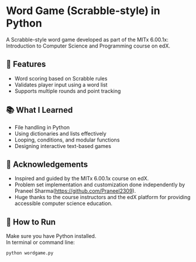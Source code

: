 # Word Game (Scrabble-style) in Python

A Scrabble-style word game developed as part of the MITx 6.00.1x: Introduction to Computer Science and Programming course on edX.

## 📌 Features
- Word scoring based on Scrabble rules
- Validates player input using a word list
- Supports multiple rounds and point tracking

## 📚 What I Learned
- File handling in Python
- Using dictionaries and lists effectively
- Looping, conditions, and modular functions
- Designing interactive text-based games

## 🙌 Acknowledgements

- Inspired and guided by the MITx 6.00.1x course on edX.
- Problem set implementation and customization done independently by Praneel Sharma(https://github.com/Praneel2309).
- Huge thanks to the course instructors and the edX platform for providing accessible computer science education.


## 🚀 How to Run
Make sure you have Python installed.  
In terminal or command line:

```bash
python wordgame.py

